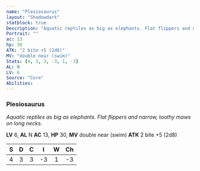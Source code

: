 ```yaml
---
name: "Plesiosaurus"
layout: "Shadowdark"
statblock: true
Description: "Aquatic reptiles as big as elephants. Flat flippers and narrow, toothy maws on long necks."
Portrait: ""
ac: 13
hp: 30
ATK: "2 bite +5 (2d8)"
MV: "double near (swim)"
Stats: [4, 3, 3, -3, 1, -3]
AL: N
LV: 6
Source: "Core"
Abilities:
---
```


### Plesiosaurus

_Aquatic reptiles as big as elephants. Flat flippers and narrow, toothy maws on long necks._

**LV** 6, **AL** N
**AC** 13, **HP** 30, **MV** double near (swim)
**ATK** 2 bite +5 (2d8)

|  S  |  D  |  C  |  I  |  W  |  Ch  |
|:---:|:---:|:---:|:---:|:---:|:----:|
| 4 | 3 | 3 | -3 | 1 | -3 |

